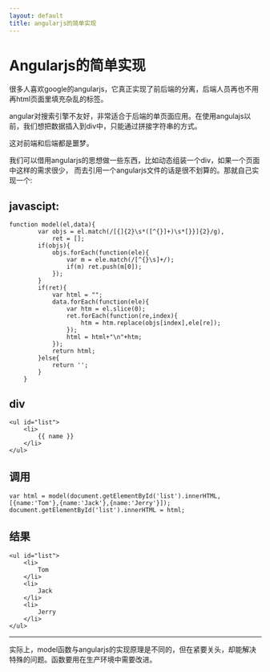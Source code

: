 ```yaml
---
layout: default
title: angularjs的简单实现
---
```

# Angularjs的简单实现
很多人喜欢google的angularjs，它真正实现了前后端的分离，后端人员再也不用再html页面里填充杂乱的标签。


angular对搜索引擎不友好，非常适合于后端的单页面应用。在使用angulajs以前，我们想把数据插入到div中，只能通过拼接字符串的方式。


这对前端和后端都是噩梦。


我们可以借用angularjs的思想做一些东西，比如动态组装一个div，如果一个页面中这样的需求很少，
而去引用一个angularjs文件的话是很不划算的。那就自己实现一个:
## javascipt:
```
function model(el,data){
	    var objs = el.match(/[{]{2}\s*([^{}]+)\s*[}}]{2}/g),
	        ret = [];
	    if(objs){
	        objs.forEach(function(ele){
	            var m = ele.match(/[^{}\s]+/);
	            if(m) ret.push(m[0]);
	        });
	    }
	    if(ret){
	        var html = "";
	        data.forEach(function(ele){
	            var htm = el.slice(0);
	            ret.forEach(function(re,index){
	                htm = htm.replace(objs[index],ele[re]);
	            });
	            html = html+"\n"+htm;
	        });
	        return html;
	    }else{
	        return '';
	    }
	}
```
## div
```
<ul id="list">
    <li>
        {{ name }}
    </li>
</ul>
```
## 调用
```
var html = model(document.getElementById('list').innerHTML,[{name:'Tom'},{name:'Jack'},{name:'Jerry'}]);
document.getElementById('list').innerHTML = html;
```
## 结果
```
<ul id="list">
    <li>
        Tom
    </li>
    <li>
        Jack
    </li>
    <li>
        Jerry
    </li>
</ul>
```
****
实际上，model函数与angularjs的实现原理是不同的，但在紧要关头，却能解决特殊的问题。函数要用在生产环境中需要改进。
